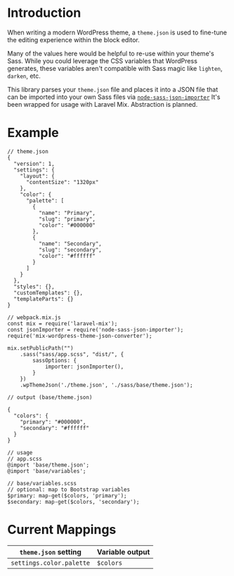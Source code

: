 # Introduction
When writing a modern WordPress theme, a `theme.json` is used to fine-tune the editing experience within the block editor.

Many of the values here would be helpful to re-use within your theme's Sass. While you could leverage the CSS variables that WordPress generates, these variables aren't compatible with Sass magic like `lighten`, `darken`, etc.

This library parses your `theme.json` file and places it into a JSON file that can be imported into your own Sass files via [`node-sass-json-importer`](https://www.npmjs.com/package/node-sass-json-importer) It's been wrapped for usage with Laravel Mix. Abstraction is planned.

# Example
```
// theme.json
{
  "version": 1,
  "settings": {
    "layout": {
      "contentSize": "1320px"
    },
    "color": {
      "palette": [
        {
          "name": "Primary",
          "slug": "primary",
          "color": "#000000"
        },
        {
          "name": "Secondary",
          "slug": "secondary",
          "color": "#ffffff"
        }
      ]
    }
  },
  "styles": {},
  "customTemplates": {},
  "templateParts": {}
}
```
```
// webpack.mix.js
const mix = require('laravel-mix');
const jsonImporter = require('node-sass-json-importer');
require('mix-wordpress-theme-json-converter');

mix.setPublicPath("")
	.sass("sass/app.scss", "dist/", {
		sassOptions: {
            importer: jsonImporter(),
        }
	})
    .wpThemeJson('./theme.json', './sass/base/theme.json');
```
```
// output (base/theme.json)

{
  "colors": {
    "primary": "#000000",
    "secondary": "#ffffff"
  }
}
```
```
// usage
// app.scss
@import 'base/theme.json';
@import 'base/variables';

// base/variables.scss
// optional: map to Bootstrap variables
$primary: map-get($colors, 'primary');
$secondary: map-get($colors, 'secondary');
```

# Current Mappings
| `theme.json` setting      | Variable output |
| ----------- | ----------- |
| `settings.color.palette`      | `$colors`       |